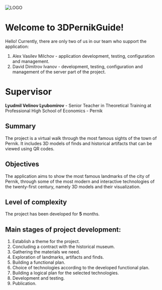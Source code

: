 ![LOGO](https://github.com/amilchov/3DPernikGuide/blob/master/app/src/main/res/drawable/pernik_guide_header.png?raw=true)
# Welcome to 3DPernikGuide!

Hello! Currently, there are only two of us in our team who support the application:
 1. Alex Vasilev Milchov - application development, testing, configuration and management.
 2. David Dimitrov Ivanov - development, testing, configuration and management of the server part of the project.

# Supervisor

**Lyudmil Velinov Lyubomirov** - Senior Teacher in Theoretical Training at Professional High School of Economics - Pernik

## Summary

The project is a virtual walk through the most famous sights of the town of Pernik. It includes 3D models of finds and historical artifacts that can be viewed using QR codes.

## Objectives

The application aims to show the most famous landmarks of the city of Pernik, through some of the most modern and interactive technologies of the twenty-first century, namely 3D models and their visualization.

## Level of complexity

The project has been developed for **5** months.

## Main stages of project development:
 1. Establish a theme for the project.
 2. Concluding a contract with the historical museum.
 3. Gathering the materials we need.
 4. Exploration of landmarks, artifacts and finds.
 5. Building a functional plan.
 6. Choice of technologies according to the developed functional plan.
 7. Building a logical plan for the selected technologies.
 8. Development and testing.
 9. Publication.
